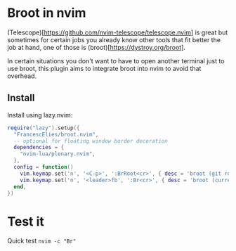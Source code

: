 # Broot in nvim

<!-- ![GitHub Workflow Status](https://img.shields.io/github/actions/workflow/status/ellisonleao/nvim-plugin-template/lint-test.yml?branch=main&style=for-the-badge) -->
<!-- ![Lua](https://img.shields.io/badge/Made%20with%20Lua-blueviolet.svg?style=for-the-badge&logo=lua) -->

(Telescope)[https://github.com/nvim-telescope/telescope.nvim] is great but sometimes for certain jobs you already know other tools that fit better the job at hand, one of those is (broot)[https://dystroy.org/broot]. 

In certain situations you don't want to have to open another terminal just to use broot, 
this plugin aims to integrate broot into nvim to avoid that overhead.

## Install
Install using lazy.nvim:

```lua
require("lazy").setup({
  "FrancescElies/broot.nvim",
  -- optional for floating window border decoration
  dependencies = {
    "nvim-lua/plenary.nvim",
  },
  config = function()
    vim.keymap.set('n', '<C-p>', ':BrRoot<cr>', { desc = 'broot (git root)' })
    vim.keymap.set('n', '<leader>fb', ':Br<cr>', { desc = 'broot (current dir)' })
  end,
})
```

# Test it
Quick test `nvim -c "Br"`

<!--
## Features and structure 

- 100% Lua
- Github actions for:
  - running tests using [plenary.nvim](https://github.com/nvim-lua/plenary.nvim) and [busted](https://olivinelabs.com/busted/)
  - check for formatting errors (Stylua)
  - vimdocs autogeneration from README.md file
  - luarocks release (LUAROCKS_API_KEY secret configuration required)
-->
